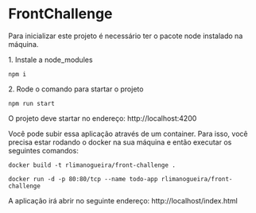 # FrontChallenge #

<span> Para inicializar este projeto é necessário ter o pacote node instalado na máquina. </span>


<span>1. Instale a node_modules</span>

``` npm i ```

<span>2. Rode o comando para startar o projeto</span>

``` npm run start ```

<span>O projeto deve startar no endereço: http://localhost:4200 </span>

<p>Você pode subir essa aplicação através de um container. Para isso, você precisa estar rodando o docker na sua máquina e então executar os seguintes comandos: </p>

``` docker build -t rlimanogueira/front-challenge . ```

```docker run -d -p 80:80/tcp --name todo-app rlimanogueira/front-challenge ```

<p>A aplicação irá abrir no seguinte endereço: http://localhost/index.html</p>

